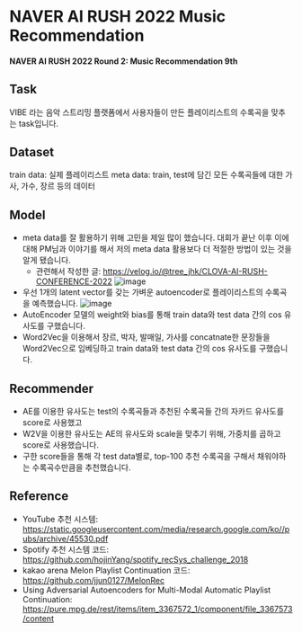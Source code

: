 # NAVER AI RUSH 2022 Music Recommendation
#### NAVER AI RUSH 2022 Round 2: Music Recommendation 9th
## Task
VIBE 라는 음악 스트리밍 플랫폼에서 사용자들이 만든 플레이리스트의 수록곡을 맞추는 task입니다.
## Dataset
  train data: 실제 플레이리스트
  meta data: train, test에 담긴 모든 수록곡들에 대한 가사, 가수, 장르 등의 데이터
## Model
- meta data를 잘 활용하기 위해 고민을 제일 많이 했습니다. 대회가 끝난 이후 이에 대해 PM님과 이야기를 해서 저의 meta data 활용보다 더 적절한 방법이 있는 것을 알게 됐습니다.
  - 관련해서 작성한 글: https://velog.io/@tree_jhk/CLOVA-AI-RUSH-CONFERENCE-2022
![image](https://user-images.githubusercontent.com/97151660/194839424-20d3fe02-08af-4a95-8e24-bc6e6fc8781e.png)
- 우선 1개의 latent vector를 갖는 가벼운 autoencoder로 플레이리스트의 수록곡을 예측했습니다. 
![image](https://user-images.githubusercontent.com/97151660/194843165-e03d20bb-d2f5-43d3-a2c5-7d52c7acf6e6.png)
- AutoEncoder 모델의 weight와 bias를 통해 train data와 test data 간의 cos 유사도를 구했습니다.
- Word2Vec을 이용해서 장르, 박자, 발매일, 가사를 concatnate한 문장들을 Word2Vec으로 임베딩하고 train data와 test data 간의 cos 유사도를 구했습니다.
## Recommender
- AE를 이용한 유사도는 test의 수록곡들과 추천된 수록곡들 간의 자카드 유사도를 score로 사용했고
- W2V을 이용한 유사도는 AE의 유사도와 scale을 맞추기 위해, 가중치를 곱하고 score로 사용했습니다.
- 구한 score들을 통해 각 test data별로, top-100 추천 수록곡을 구해서 채워야하는 수록곡수만큼을 추천했습니다.
## Reference
- YouTube 추천 시스템: https://static.googleusercontent.com/media/research.google.com/ko//pubs/archive/45530.pdf
- Spotify 추천 시스템 코드: https://github.com/hojinYang/spotify_recSys_challenge_2018
- kakao arena Melon Playlist Continuation 코드: https://github.com/jjun0127/MelonRec
- Using Adversarial Autoencoders for Multi-Modal Automatic Playlist Continuation: https://pure.mpg.de/rest/items/item_3367572_1/component/file_3367573/content
